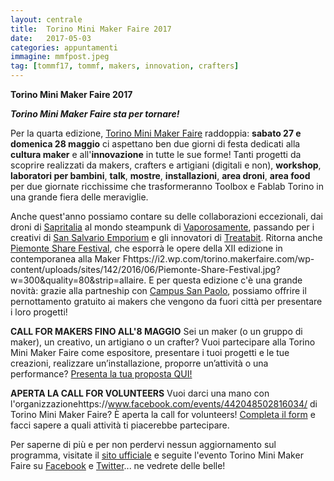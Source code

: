 ```yaml
---
layout: centrale
title:  Torino Mini Maker Faire 2017
date:   2017-05-03
categories: appuntamenti
immagine: mmfpost.jpeg
tag: [tommf17, tommf, makers, innovation, crafters]
---
```

**Torino Mini Maker Faire 2017**

***Torino Mini Maker Faire sta per tornare!***

Per la quarta edizione, [Torino Mini Maker Faire](http://torino.makerfaire.com/) raddoppia: **sabato 27 e domenica 28 maggio** ci aspettano ben due giorni di festa dedicati alla **cultura maker** e all'**innovazione** in tutte le sue forme!
Tanti progetti da scoprire realizzati da makers, crafters e artigiani (digitali e non), **workshop**, **laboratori per bambini**, **talk**, **mostre**, **installazioni**, **area droni**, **area food** per due giornate ricchissime che trasformeranno Toolbox e Fablab Torino in una grande fiera delle meraviglie.

Anche quest'anno possiamo contare su delle collaborazioni eccezionali, dai droni di [Sapritalia](http://www.sapritalia.com/) al mondo steampunk di [Vaporosamente](https://www.facebook.com/vaporosamente/), passando per i creativi di [San Salvario Emporium](http://www.sansalvarioemporium.com/) e gli innovatori di [Treatabit](http://www.treatabit.com/). Ritorna anche [Piemonte Share Festival](https://i2.wp.com/torino.makerfaire.com/wp-content/uploads/sites/142/2016/06/Piemonte-Share-Festival.jpg?w=300&quality=80&strip=all), che esporrà le opere della XII edizione in contemporanea alla Maker Fhttps://i2.wp.com/torino.makerfaire.com/wp-content/uploads/sites/142/2016/06/Piemonte-Share-Festival.jpg?w=300&quality=80&strip=allaire.
E per questa edizione c'è una grande novità: grazie alla partneship con [Campus San Paolo](http://campussanpaolo.it/), possiamo offrire il pernottamento gratuito ai makers che vengono da fuori città per presentare i loro progetti!

**CALL FOR MAKERS FINO ALL'8 MAGGIO**
Sei un maker (o un gruppo di maker), un creativo, un artigiano o un crafter? Vuoi partecipare alla Torino Mini Maker Faire come espositore, presentare i tuoi progetti e le tue creazioni, realizzare un’installazione, proporre un’attività o una performance? [Presenta la tua proposta QUI!](http://torino.makerfaire.com/call-for-makers-ita/)

**APERTA LA CALL FOR VOLUNTEERS**
Vuoi darci una mano con l'organizzazionehttps://www.facebook.com/events/442048502816034/ di Torino Mini Maker Faire? È aperta la call for volunteers! [Completa il form](http://torino.makerfaire.com/volunteer/) e facci sapere a quali attività ti piacerebbe partecipare.

Per saperne di più e per non perdervi nessun aggiornamento sul programma, visitate il [sito ufficiale](http://torino.makerfaire.com/) e seguite l'evento Torino Mini Maker Faire su [Facebook](https://www.facebook.com/events/442048502816034/) e [Twitter](https://www.facebook.com/events/442048502816034/)... ne vedrete delle belle!
